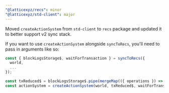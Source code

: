 ```yaml
---
"@latticexyz/recs": minor
"@latticexyz/std-client": major
---
```


Moved `createActionSystem` from `std-client` to `recs` package and updated it to better support v2 sync stack.

If you want to use `createActionSystem` alongside `syncToRecs`, you'll need to pass in arguments like so:

```ts
const { blockLogsStorage$, waitForTransaction } = syncToRecs({
  world,
  ...
});

const txReduced$ = blockLogsStorage$.pipe(mergeMap(({ operations }) => from(operations.map((op) => op.log?.transactionHash).filter(isDefined))));
const actionSystem = createActionSystem(world, txReduced$, waitForTransaction);
```
